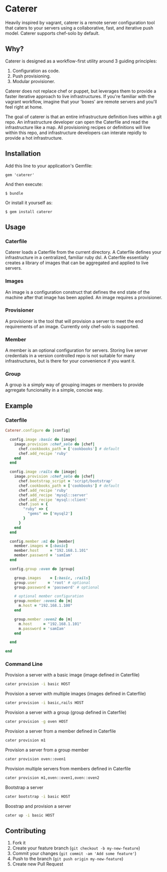 # Caterer

Heavily inspired by vagrant, caterer is a remote server configuration tool that caters to your servers using a collaborative, fast, and iterative push model. Caterer supports chef-solo by default.

## Why?

Caterer is designed as a workflow-first utility around 3 guiding principles:

1. Configuration as code. 
2. Push provisioning.
3. Modular provisioner. 

Caterer does not replace chef or puppet, but leverages them to provide a faster iterative approach to live infrastructures. If you're familiar with the vagrant workflow, imagine that your 'boxes' are remote servers and you'll feel right at home.

The goal of caterer is that an entire infrastructure definition lives within a git repo. An infrastructure developer can open the Caterfile and read the infrastructure like a map. All provisioning recipes or definitions will live within this repo, and infrastructure developers can interate repidly to provide a hot infrastructure.

## Installation

Add this line to your application's Gemfile:

    gem 'caterer'

And then execute:

    $ bundle

Or install it yourself as:

    $ gem install caterer

## Usage

### Caterfile

Caterer loads a Caterfile from the current directory. A Caterfile defines your infrastructure in a centralized, familiar ruby dsl. A Caterfile essentially creates a library of images that can be aggregated and applied to live servers.

### Images

An image is a configuration construct that defines the end state of the machine after that image has been applied. An image requires a provisioner. 

### Provisioner

A provisioner is the tool that will provision a server to meet the end requirements of an image. Currently only chef-solo is supported.

### Member

A member is an optional configuration for servers. Storing live server credentials in a version controlled repo is not suitable for many infrastructures, but is there for your convenience if you want it.

### Group

A group is a simply way of grouping images or members to provide agrregate funcionality in a simple, concise way.

## Example

### Caterfile

```ruby
Caterer.configure do |config|

  config.image :basic do |image|
    image.provision :chef_solo do |chef|
      chef.cookbooks_path = ['cookbooks'] # default
      chef.add_recipe 'ruby'
    end
  end

  config.image :rails do |image|
    image.provision :chef_solo do |chef|
      chef.bootstrap_script = 'script/bootstrap'
      chef.cookbooks_path = ['cookbooks'] # default
      chef.add_recipe 'ruby'
      chef.add_recipe 'mysql::server'
      chef.add_recipe 'mysql::client'
      chef.json = {
        "ruby" => {
          "gems" => ['mysql2']
        }
      }
    end
  end

  config.member :m1 do |member|
    member.images = [:basic]
    member.host     = "192.168.1.101"
    member.password = 'samIam'
  end

  config.group :oven do |group|

    group.images    = [:basic, :rails]
    group.user     = 'root' # optional
    group.password = 'password' # optional

    # optional member configuration
    group.member :oven1 do |m|
      m.host = "192.168.1.100"
    end

    group.member :oven2 do |m|
      m.host     = "192.168.1.101"
      m.password = 'samIam'
    end

  end

end
```

### Command Line

Provision a server with a basic image (image defined in Caterfile)

```bash
cater provision -i basic HOST
```

Provision a server with multiple images (images defined in Caterfile)

```bash
cater provision -i basic,rails HOST
```

Provision a server with a group (group defined in Caterfile)

```bash
cater provision -g oven HOST
```

Provision a server from a member defined in Caterfile

```bash
cater provision m1
```

Provision a server from a group member

```bash
cater provision oven::oven1
```

Provision multiple servers from members defined in Caterfile

```bash
cater provision m1,oven::oven1,oven::oven2
```

Bootstrap a server

```bash
cater bootstrap -i basic HOST
```

Boostrap and provision a server

```bash
cater up -i basic HOST
```

## Contributing

1. Fork it
2. Create your feature branch (`git checkout -b my-new-feature`)
3. Commit your changes (`git commit -am 'Add some feature'`)
4. Push to the branch (`git push origin my-new-feature`)
5. Create new Pull Request
